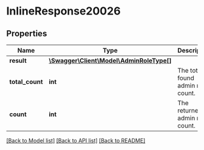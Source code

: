 # InlineResponse20026

## Properties
Name | Type | Description | Notes
------------ | ------------- | ------------- | -------------
**result** | [**\Swagger\Client\Model\AdminRoleType[]**](AdminRoleType.md) |  | [optional] 
**total_count** | **int** | The total found admin role count. | [optional] 
**count** | **int** | The returned admin role count. | [optional] 

[[Back to Model list]](../README.md#documentation-for-models) [[Back to API list]](../README.md#documentation-for-api-endpoints) [[Back to README]](../README.md)


